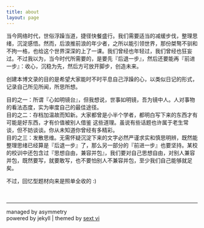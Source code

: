 ```yaml
---
title: about
layout: page
---
```


当今网络时代，世俗浮躁当道，捷径快餐盛行。我们需要适当的减缓步伐，整理思绪，沉淀感悟。然而，后浪推前浪的年少者，之所以能引领世界，那份桀骜不驯和不拘一格，也给这个世界深深的上了一课。我们曾经也年轻过，我们曾经也狂妄过。不过我以为，当今时代所需要的，是要先『后退一步』，然后还要能再『前进一步』：收心，沉稳为先，然后方可放开脚步，创造未来。

创建本博文录的目的是希望大家能时不时平息自己浮躁的心，以类似日记的形式，记录自己所见所闻，所思所想。

目的之一：所谓『心如明镜台』，但我想说，世事如明镜，吾为镜中人。人对事物的看法态度，实为审度自己的最佳途径。  
目的之二：存档加温故而知新。大家都曾是小半个学者，都明白写下来的东西才有可能是好东西，才有价值被别人借鉴 这些道理。虽说有些话题也许属于老生常谈，但不妨谈谈。你从未知道你曾经有多精彩。  
目的之三：发散思维。无需怀疑沉淀下来的文字必然严谨求实和慎思明辨，既然能整理思绪已经算是『后退一步』了，那么另一部分的『前进一步』也要坚持。某校的校训中还包含过『思想自由，兼容并包』，我们要对自己思想自由，对别人兼容并包，既然要写，就要敢写，也不要怕别人不兼容并包，至少我们自己能够就足矣。

不过，回忆型题材向来是照单全收的 :)
<br><br><br>

***
managed by asymmetry <br>
powered by jekyll | themed by [sext vi](http://lhzhang.com)
